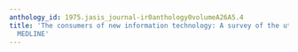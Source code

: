 ```yaml
---
anthology_id: 1975.jasis_journal-ir0anthology0volumeA26A5.4
title: 'The consumers of new information technology: A survey of the utilization of
  MEDLINE'
---
```

